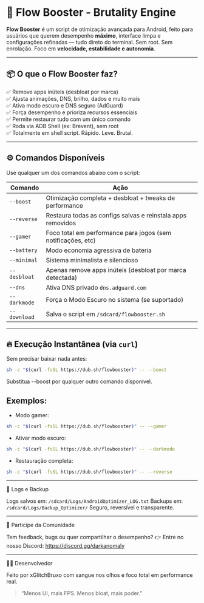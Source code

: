 # 🚀 Flow Booster - Brutality Engine

**Flow Booster** é um script de otimização avançada para Android, feito para usuários que querem desempenho **máximo**, interface limpa e configurações refinadas — tudo direto do terminal. Sem root. Sem enrolação. Foco em **velocidade, estabilidade e autonomia**.

---

## 📦 O que o Flow Booster faz?

✅ Remove apps inúteis (desbloat por marca)  
✅ Ajusta animações, DNS, brilho, dados e muito mais  
✅ Ativa modo escuro e DNS seguro (AdGuard)  
✅ Força desempenho e prioriza recursos essenciais  
✅ Permite restaurar tudo com um único comando  
✅ Roda via ADB Shell (ex: Brevent), sem root  
✅ Totalmente em shell script. Rápido. Leve. Brutal.

---

## ⚙️ Comandos Disponíveis

Use qualquer um dos comandos abaixo com o script:

| Comando         | Ação                                                                 |
|-----------------|----------------------------------------------------------------------|
| `--boost`       | Otimização completa + desbloat + tweaks de performance               |
| `--reverse`     | Restaura todas as configs salvas e reinstala apps removidos         |
| `--gamer`       | Foco total em performance para jogos (sem notificações, etc)        |
| `--battery`     | Modo economia agressiva de bateria                                   |
| `--minimal`     | Sistema minimalista e silencioso                                     |
| `--desbloat`    | Apenas remove apps inúteis (desbloat por marca detectada)           |
| `--dns`         | Ativa DNS privado `dns.adguard.com`                                  |
| `--darkmode`    | Força o Modo Escuro no sistema (se suportado)                        |
| `--download`    | Salva o script em `/sdcard/flowbooster.sh`                           |

---

## 🔥 Execução Instantânea (via `curl`)

Sem precisar baixar nada antes:

```bash
sh -c "$(curl -fsSL https://dub.sh/flowbooster)" -- --boost
```

Substitua --boost por qualquer outro comando disponível.

## Exemplos:

- Modo gamer:

```bash
sh -c "$(curl -fsSL https://dub.sh/flowbooster)" -- --gamer
```
- Ativar modo escuro:

```bash
sh -c "$(curl -fsSL https://dub.sh/flowbooster)" -- --darkmode
```
- Restauração completa:

```bash
sh -c "$(curl -fsSL https://dub.sh/flowbooster)" -- --reverse
```


---

📂 Logs e Backup

Logs salvos em: `/sdcard/Logs/AndroidOptimizer_LOG.txt`
Backups em: `/sdcard/Logs/Backup_Optimizer/`
Seguro, reversível e transparente.

---

💬 Participe da Comunidade

Tem feedback, bugs ou quer compartilhar o desempenho?
👉 Entre no nosso Discord:
https://discord.gg/darkanomaly

---

👨‍💻 Desenvolvedor

Feito por xGlitchBruxo com sangue nos olhos e foco total em performance real.

> “Menos UI, mais FPS. Menos bloat, mais poder.”
